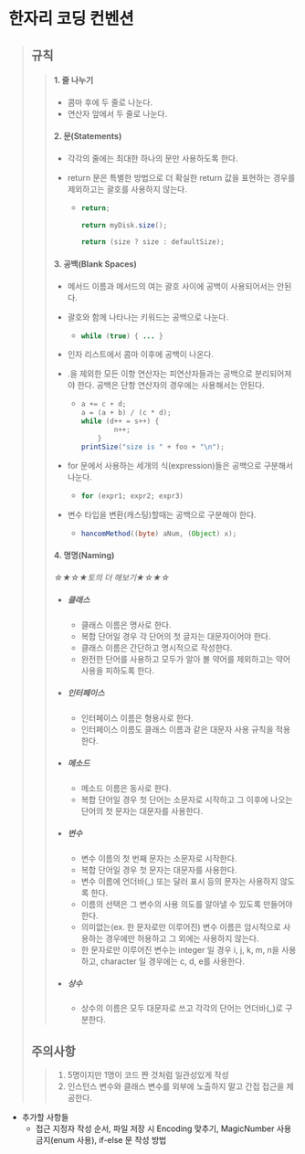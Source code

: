 # 한자리 코딩 컨벤션

> ## 규칙
>
> > #### 1. 줄 나누기
> >
> >   * 콤마 후에 두 줄로 나눈다.
> >   * 연산자 앞에서 두 줄로 나눈다.
> >
> > #### 2. 문(Statements)
> >
> >  * 각각의 줄에는 최대한 하나의 문만 사용하도록 한다.
> >
> >  * return 문은 특별한 방법으로 더 확실한 return 값을 표현하는 경우를 제외하고는 괄호를 사용하지 않는다.
> >
> >     * ```java
> >       return;
> >             
> >       return myDisk.size();
> >             
> >       return (size ? size : defaultSize);
> >       ```
> >
> > 
> >
> > #### 3. 공백(Blank Spaces)
> >
> >  * 메서드 이름과 메서드의 여는 괄호 사이에 공백이 사용되어서는 안된다.
> >  * 괄호와 함께 나타나는 키워드는 공백으로 나눈다.
> >
> >     * ```java
> >       while (true) { ... }
> >       ```
> >
> >  * 인자 리스트에서 콤마 이후에 공백이 나온다.
> >
> >  * .을 제외한 모든 이항 연산자는 피연산자들과는 공백으로 분리되어져야 한다. 공백은 단항 연산자의 경우에는 사용해서는 안된다.
> >
> >     * ```java
> >       a += c + d;
> >       a = (a + b) / (c * d);
> >       while (d++ = s++) {
> >               n++;
> >           }
> >       printSize("size is " + foo + "\n");
> >       ```
> >
> >  * for 문에서 사용하는 세개의 식(expression)들은 공백으로 구분해서 나눈다.
> >
> >     * ```java
> >       for (expr1; expr2; expr3)
> >       ```
> >
> >  * 변수 타입을 변환(캐스팅)할때는 공백으로 구분해야 한다.
> >
> >     * ```java
> >       hancomMethod((byte) aNum, (Object) x);
> >       ```
> >
> > 
> >
> > #### 4. 명명(Naming)
> >
> > *☆★☆★토의 더 해보기★☆★☆*
> >
> > * ##### 클래스
> >
> >    * 클래스 이름은 명사로 한다.
> >    * 복합 단어일 경우 각 단어의 첫 글자는 대문자이어야 한다.
> >    * 클래스 이름은 간단하고 명시적으로 작성한다.
> >    * 완전한 단어를 사용하고 모두가 알아 볼 약어를 제외하고는 약어 사용을 피하도록 한다.
> >
> > * ##### 인터페이스
> >
> >    * 인터페이스 이름은 형용사로 한다.
> >    * 인터페이스 이름도 클래스 이름과 같은 대문자 사용 규칙을 적용한다.
> >
> > * ##### 메소드
> >
> >    * 메소드 이름은 동사로 한다.
> >    * 복합 단어일 경우 첫 단어는 소문자로 시작하고 그 이후에 나오는 단어의 첫 문자는 대문자를 사용한다.
> >
> > * ##### 변수
> >
> >    * 변수 이름의 첫 번째 문자는 소문자로 시작한다.
> >    * 복합 단어일 경우 첫 문자는 대문자를 사용한다.
> >    * 변수 이름에 언더바(_) 또는 달러 표시 등의 문자는 사용하지 않도록 한다.
> >    * 이름의 선택은 그 변수의 사용 의도를 알아낼 수 있도록 만들어야 한다.
> >    * 의미없는(ex. 한 문자로만 이루어진) 변수 이름은 암시적으로 사용하는 경우에만 허용하고 그 외에는 사용하지 않는다.
> >    * 한 문자로만 이루어진 변수는 integer 일 경우 i, j, k, m, n을 사용하고, character 일 경우에는 c, d, e를 사용한다.
> >
> > * ##### 상수
> >
> >   * 상수의 이름은 모두 대문자로 쓰고 각각의 단어는 언더바(_)로 구분한다.
> >
> > 
>
> ## 주의사항
>
> > 1. 5명이지만 1명이 코드 짠 것처럼 일관성있게 작성
> > 2. 인스턴스 변수와 클래스 변수를 외부에 노출하지 말고 간접 접근을 제공한다.



* 추가할 사항들
  * 접근 지정자 작성 순서, 파일 저장 시 Encoding 맞추기, MagicNumber 사용 금지(enum 사용), if-else 문 작성 방법
